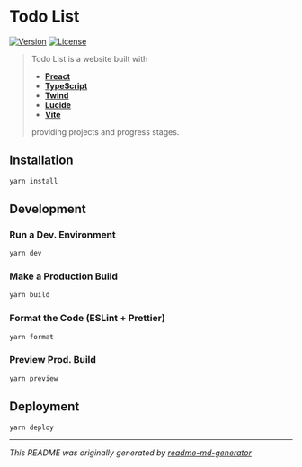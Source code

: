 # Todo List
[![Version](https://img.shields.io/badge/dynamic/json?url=https://raw.githubusercontent.com/eldarlrd/todo-list/main/package.json&query=version&logo=git-extensions&label=version&labelColor=475569&color=0284c7)](https://github.com/eldarlrd/todo-list/blob/main/package.json)
[![License](https://img.shields.io/badge/license-AGPLv3-c026d3?labelColor=475569&logo=open-source-initiative&logoColor=fff)](https://github.com/eldarlrd/todo-list/blob/main/LICENSE)

> Todo List is a website built with
> - **[Preact](https://preactjs.com)**
> - **[TypeScript](https://typescriptlang.org)**
> - **[Twind](https://twind.style)**
> - **[Lucide](https://lucide.dev)**
> - **[Vite](https://vitejs.dev)**
>
> providing projects and progress stages.

## Installation
```sh
yarn install
```
## Development
### Run a Dev. Environment
```sh
yarn dev
```
### Make a Production Build
```sh
yarn build
```
### Format the Code (ESLint + Prettier)
```sh
yarn format
```
### Preview Prod. Build
```sh
yarn preview
```
## Deployment
```sh
yarn deploy
```
***
*This README was originally generated by [readme-md-generator](https://github.com/kefranabg/readme-md-generator)*